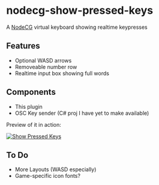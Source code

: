 # nodecg-show-pressed-keys

A [NodeCG](http://nodecg.com/) virtual keyboard showing realtime keypresses

## Features

- Optional WASD arrows
- Removeable number row
- Realtime input box showing full words

## Components

- This plugin
- OSC Key sender (C# proj I have yet to make available)

Preview of it in action:

[![Show Pressed Keys](http://img.youtube.com/vi/iIbQjFQPATI/0.jpg)](https://www.youtube.com/watch?v=iIbQjFQPATI)

## To Do

- More Layouts (WASD especially)
- Game-specific icon fonts?